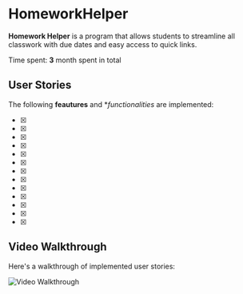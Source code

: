 # HomeworkHelper

**Homework Helper** is a program that allows students to streamline all classwork with due dates and easy access to quick links.

Time spent: **3** month spent in total

## User Stories

The following **feautures** and **functionalities* are implemented:

- [x] 
- [x] 
- [x] 
- [x] 
- [x] 
- [x] 
- [x] 
- [x] 
- [x] 
- [x] 
- [x] 
- [x] 
- [x] 

## Video Walkthrough

Here's a walkthrough of implemented user stories:

<img src='' title='Video Walkthrough' width='' alt='Video Walkthrough' />
